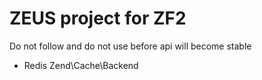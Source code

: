 ZEUS project for ZF2
===========

Do not follow and do not use before api will become stable

* Redis Zend\Cache\Backend

